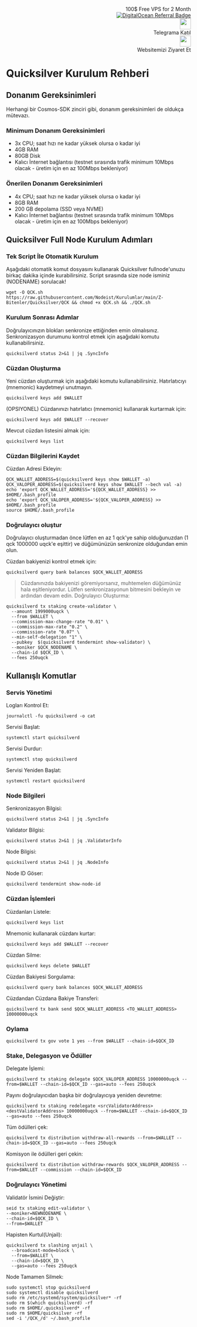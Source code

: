 <p style="font-size:14px" align="right">
 100$ Free VPS for 2 Month <br>
 <a target="_blank" href="https://www.digitalocean.com/?refcode=410c988c8b3e&utm_campaign=Referral_Invite&utm_medium=Referral_Program&utm_source=badge"><img src="https://web-platforms.sfo2.cdn.digitaloceanspaces.com/WWW/Badge%201.svg" alt="DigitalOcean Referral Badge" /></a></br>
 <a href="https://t.me/nodeistt" target="_blank"><img src="https://github.com/Nodeist/Testnet_Kurulumlar/blob/fee87fe32609c1704206721b9fb16e4c5de75a96/telegramlogo.png" width="30"/></a><br>Telegrama Katıl<br>
<a href="https://nodeist.site/" target="_blank"><img src="https://raw.githubusercontent.com/Nodeist/Testnet_Kurulumlar/main/logo.png" width="30"/></a><br> Websitemizi Ziyaret Et 
</p>

# Quicksilver Kurulum Rehberi
## Donanım Gereksinimleri
Herhangi bir Cosmos-SDK zinciri gibi, donanım gereksinimleri de oldukça mütevazı.

  
### Minimum Donanım Gereksinimleri
 - 3x CPU; saat hızı ne kadar yüksek olursa o kadar iyi
 - 4GB RAM
 - 80GB Disk
 - Kalıcı İnternet bağlantısı (testnet sırasında trafik minimum 10Mbps olacak - üretim için en az 100Mbps bekleniyor)
### Önerilen Donanım Gereksinimleri
 - 4x CPU; saat hızı ne kadar yüksek olursa o kadar iyi
 - 8GB RAM
 - 200 GB depolama (SSD veya NVME)
 - Kalıcı İnternet bağlantısı (testnet sırasında trafik minimum 10Mbps olacak - üretim için en az 100Mbps bekleniyor)

## Quicksilver Full Node Kurulum Adımları
### Tek Script İle Otomatik Kurulum
Aşağıdaki otomatik komut dosyasını kullanarak Quicksilver fullnode'unuzu birkaç dakika içinde kurabilirsiniz. 
Script sırasında size node isminiz (NODENAME) sorulacak!


```
wget -O QCK.sh https://raw.githubusercontent.com/Nodeist/Kurulumlar/main/Z-Bitenler/Quicksilver/QCK && chmod +x QCK.sh && ./QCK.sh
```

### Kurulum Sonrası Adımlar

Doğrulayıcınızın blokları senkronize ettiğinden emin olmalısınız. 
Senkronizasyon durumunu kontrol etmek için aşağıdaki komutu kullanabilirsiniz.
```
quicksilverd status 2>&1 | jq .SyncInfo
```

### Cüzdan Oluşturma
Yeni cüzdan oluşturmak için aşağıdaki komutu kullanabilirsiniz. Hatırlatıcıyı (mnemonic) kaydetmeyi unutmayın.
```
quicksilverd keys add $WALLET
```

(OPSIYONEL) Cüzdanınızı hatırlatıcı (mnemonic) kullanarak kurtarmak için:
```
quicksilverd keys add $WALLET --recover
```

Mevcut cüzdan listesini almak için:
```
quicksilverd keys list
```

### Cüzdan Bilgilerini Kaydet
Cüzdan Adresi Ekleyin:
```
QCK_WALLET_ADDRESS=$(quicksilverd keys show $WALLET -a)
QCK_VALOPER_ADDRESS=$(quicksilverd keys show $WALLET --bech val -a)
echo 'export QCK_WALLET_ADDRESS='${QCK_WALLET_ADDRESS} >> $HOME/.bash_profile
echo 'export QCK_VALOPER_ADDRESS='${QCK_VALOPER_ADDRESS} >> $HOME/.bash_profile
source $HOME/.bash_profile
```


### Doğrulayıcı oluştur
Doğrulayıcı oluşturmadan önce lütfen en az 1 qck'ye sahip olduğunuzdan (1 qck 1000000 uqck'e eşittir) ve düğümünüzün senkronize olduğundan emin olun.

Cüzdan bakiyenizi kontrol etmek için:
```
quicksilverd query bank balances $QCK_WALLET_ADDRESS
```
> Cüzdanınızda bakiyenizi göremiyorsanız, muhtemelen düğümünüz hala eşitleniyordur. Lütfen senkronizasyonun bitmesini bekleyin ve ardından devam edin. 
Doğrulayıcı Oluşturma:
```
quicksilverd tx staking create-validator \
  --amount 1999000uqck \
  --from $WALLET \
  --commission-max-change-rate "0.01" \
  --commission-max-rate "0.2" \
  --commission-rate "0.07" \
  --min-self-delegation "1" \
  --pubkey  $(quicksilverd tendermint show-validator) \
  --moniker $QCK_NODENAME \
  --chain-id $QCK_ID \
  --fees 250uqck
```

  
## Kullanışlı Komutlar
### Servis Yönetimi
Logları Kontrol Et:
```
journalctl -fu quicksilverd -o cat
```

Servisi Başlat:
```
systemctl start quicksilverd
```

Servisi Durdur:
```
systemctl stop quicksilverd
```

Servisi Yeniden Başlat:
```
systemctl restart quicksilverd
```

### Node Bilgileri
Senkronizasyon Bilgisi:
```
quicksilverd status 2>&1 | jq .SyncInfo
```

Validator Bilgisi:
```
quicksilverd status 2>&1 | jq .ValidatorInfo
```

Node Bilgisi:
```
quicksilverd status 2>&1 | jq .NodeInfo
```

Node ID Göser:
```
quicksilverd tendermint show-node-id
```

### Cüzdan İşlemleri
Cüzdanları Listele:
```
quicksilverd keys list
```

Mnemonic kullanarak cüzdanı kurtar:
```
quicksilverd keys add $WALLET --recover
```

Cüzdan Silme:
```
quicksilverd keys delete $WALLET
```

Cüzdan Bakiyesi Sorgulama:
```
quicksilverd query bank balances $QCK_WALLET_ADDRESS
```

Cüzdandan Cüzdana Bakiye Transferi:
```
quicksilverd tx bank send $QCK_WALLET_ADDRESS <TO_WALLET_ADDRESS> 10000000uqck
```

### Oylama
```
quicksilverd tx gov vote 1 yes --from $WALLET --chain-id=$QCK_ID
```

### Stake, Delegasyon ve Ödüller
Delegate İşlemi:
```
quicksilverd tx staking delegate $QCK_VALOPER_ADDRESS 10000000uqck --from=$WALLET --chain-id=$QCK_ID --gas=auto --fees 250uqck
```

Payını doğrulayıcıdan başka bir doğrulayıcıya yeniden devretme:
```
quicksilverd tx staking redelegate <srcValidatorAddress> <destValidatorAddress> 10000000uqck --from=$WALLET --chain-id=$QCK_ID --gas=auto --fees 250uqck
```

Tüm ödülleri çek:
```
quicksilverd tx distribution withdraw-all-rewards --from=$WALLET --chain-id=$QCK_ID --gas=auto --fees 250uqck
```

Komisyon ile ödülleri geri çekin:
```
quicksilverd tx distribution withdraw-rewards $QCK_VALOPER_ADDRESS --from=$WALLET --commission --chain-id=$QCK_ID
```

### Doğrulayıcı Yönetimi
Validatör İsmini Değiştir:
```
seid tx staking edit-validator \
--moniker=NEWNODENAME \
--chain-id=$QCK_ID \
--from=$WALLET
```

Hapisten Kurtul(Unjail): 
```
quicksilverd tx slashing unjail \
  --broadcast-mode=block \
  --from=$WALLET \
  --chain-id=$QCK_ID \
  --gas=auto --fees 250uqck
```


Node Tamamen Silmek:
```
sudo systemctl stop quicksilverd
sudo systemctl disable quicksilverd
sudo rm /etc/systemd/system/quicksilver* -rf
sudo rm $(which quicksilverd) -rf
sudo rm $HOME/.quicksilverd* -rf
sudo rm $HOME/quicksilver -rf
sed -i '/QCK_/d' ~/.bash_profile
```
